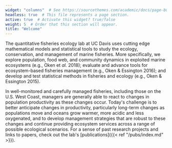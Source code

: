 ```yaml
---
widget: "columns"  # See https://sourcethemes.com/academic/docs/page-builder/
headless: true  # This file represents a page section.
active: true  # Activate this widget? true/false
weight: 5  # Order that this section will appear.
title: "Welcome"
---
```

The quantitative fisheries ecology lab at UC Davis uses cutting edge mathematical models and statistical tools to study the ecology, conservation, and management of marine fisheries. More specifically, we explore population, food web, and community dynamics in exploited marine ecosystems (e.g., Oken et *al.* 2018); evaluate and advance tools for ecosystem-based fisheries management (e.g., Oken & Essington 2016); and develop and test statistical methods in fisheries and ecology (e.g., Oken & Essington 2015). 

In well-monitored and carefully managed fisheries, including those on the U.S. West Coast, managers are generally able to react to changes in population productivity as these changes occur. Today's challenge is to better anticipate changes in productivity, particularly long-term changes as populations move and oceans grow warmer, more acidic and less oxygenated, and to develop management strategies that are robust to these changes and continue providing ecosystem services across a range of possible ecological scenarios. For a sense of past research projects and links to papers, check out the lab's [publications]({{< ref "/pubs/index.md" >}}).
